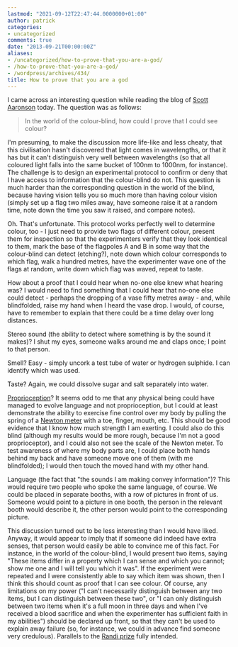 ```yaml
---
lastmod: "2021-09-12T22:47:44.0000000+01:00"
author: patrick
categories:
- uncategorized
comments: true
date: "2013-09-21T00:00:00Z"
aliases:
- /uncategorized/how-to-prove-that-you-are-a-god/
- /how-to-prove-that-you-are-a-god/
- /wordpress/archives/434/
title: How to prove that you are a god
---
```

I came across an interesting question while reading the blog of [Scott Aaronson][1] today. The question was as follows:

> In the world of the colour-blind, how could I prove that I could see colour?

I'm presuming, to make the discussion more life-like and less cheaty, that this civilisation hasn't discovered that light comes in wavelengths, or that it has but it can't distinguish very well between wavelengths (so that all coloured light falls into the same bucket of 100nm to 1000nm, for instance). The challenge is to design an experimental protocol to confirm or deny that I have access to information that the colour-blind do not. This question is much harder than the corresponding question in the world of the blind, because having vision tells you so much more than having colour vision (simply set up a flag two miles away, have someone raise it at a random time, note down the time you saw it raised, and compare notes).

Oh. That's unfortunate. This protocol works perfectly well to determine colour, too - I just need to provide two flags of different colour, present them for inspection so that the experimenters verify that they look identical to them, mark the base of the flagpoles A and B in some way that the colour-blind can detect (etching?), note down which colour corresponds to which flag, walk a hundred metres, have the experimenter wave one of the flags at random, write down which flag was waved, repeat to taste.

How about a proof that I could hear when no-one else knew what hearing was? I would need to find something that I could hear that no-one else could detect - perhaps the dropping of a vase fifty metres away - and, while blindfolded, raise my hand when I heard the vase drop. I would, of course, have to remember to explain that there could be a time delay over long distances.

Stereo sound (the ability to detect where something is by the sound it makes)? I shut my eyes, someone walks around me and claps once; I point to that person.

Smell? Easy - simply uncork a test tube of water or hydrogen sulphide. I can identify which was used.

Taste? Again, we could dissolve sugar and salt separately into water.

[Proprioception][2]? It seems odd to me that any physical being could have managed to evolve language and not proprioception, but I could at least demonstrate the ability to exercise fine control over my body by pulling the spring of a [Newton meter][3] with a toe, finger, mouth, etc. This should be good evidence that I know how much strength I am exerting. I could also do this blind (although my results would be more rough, because I'm not a good proprioceptor), and I could also not see the scale of the Newton meter. To test awareness of where my body parts are, I could place both hands behind my back and have someone move one of them (with me blindfolded); I would then touch the moved hand with my other hand.

Language (the fact that "the sounds I am making convey information")? This would require two people who spoke the same language, of course. We could be placed in separate booths, with a row of pictures in front of us. Someone would point to a picture in one booth, the person in the relevant booth would describe it, the other person would point to the corresponding picture.

This discussion turned out to be less interesting than I would have liked. Anyway, it would appear to imply that if someone did indeed have extra senses, that person would easily be able to convince me of this fact. For instance, in the world of the colour-blind, I would present two items, saying "These items differ in a property which I can sense and which you cannot; show me one and I will tell you which it was". If the experiment were repeated and I were consistently able to say which item was shown, then I think this should count as proof that I can see colour. Of course, any limitations on my power ("I can't necessarily distinguish between any two items, but I can distinguish between these two", or "I can only distinguish between two items when it's a full moon in three days and when I've received a blood sacrifice and when the experimenter has sufficient faith in my abilities") should be declared up front, so that they can't be used to explain away failure (so, for instance, we could in advance find someone very credulous). Parallels to the [Randi prize][4] fully intended.

 [1]: http://www.scottaaronson.com
 [2]: https://en.wikipedia.org/wiki/Proprioception
 [3]: https://en.wikipedia.org/wiki/Spring_scale
 [4]: http://www.skepdic.com/randi.html
